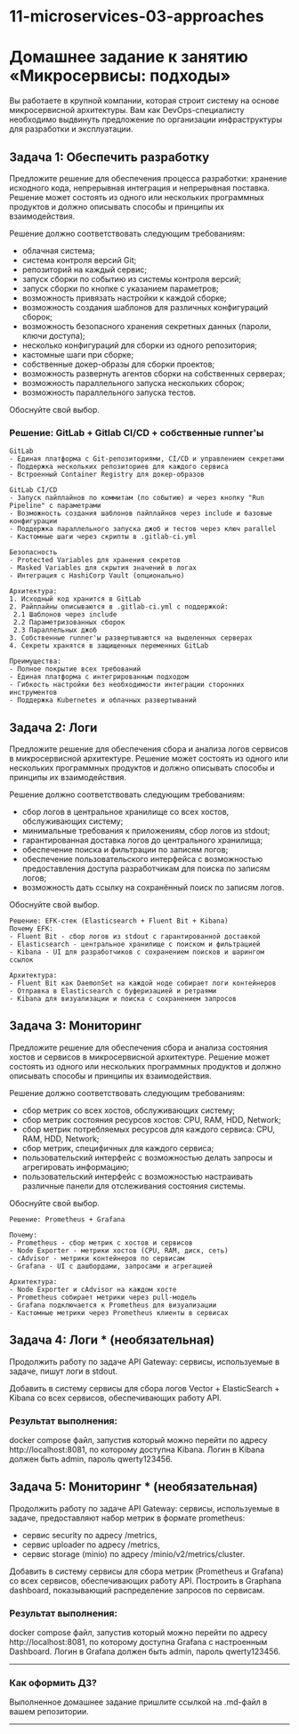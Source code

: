# 11-microservices-03-approaches

# Домашнее задание к занятию «Микросервисы: подходы»

Вы работаете в крупной компании, которая строит систему на основе микросервисной архитектуры.
Вам как DevOps-специалисту необходимо выдвинуть предложение по организации инфраструктуры для разработки и эксплуатации.


## Задача 1: Обеспечить разработку

Предложите решение для обеспечения процесса разработки: хранение исходного кода, непрерывная интеграция и непрерывная поставка. 
Решение может состоять из одного или нескольких программных продуктов и должно описывать способы и принципы их взаимодействия.

Решение должно соответствовать следующим требованиям:
- облачная система;
- система контроля версий Git;
- репозиторий на каждый сервис;
- запуск сборки по событию из системы контроля версий;
- запуск сборки по кнопке с указанием параметров;
- возможность привязать настройки к каждой сборке;
- возможность создания шаблонов для различных конфигураций сборок;
- возможность безопасного хранения секретных данных (пароли, ключи доступа);
- несколько конфигураций для сборки из одного репозитория;
- кастомные шаги при сборке;
- собственные докер-образы для сборки проектов;
- возможность развернуть агентов сборки на собственных серверах;
- возможность параллельного запуска нескольких сборок;
- возможность параллельного запуска тестов.

Обоснуйте свой выбор.

### Решение: GitLab + Gitlab CI/CD + собственные runner'ы
```
GitLab
- Единая платформа с Git-репозиториями, CI/CD и управлением секретами
- Поддержка нескольких репозиториев для каждого сервиса
- Встроенный Container Registry для докер-образов

GitLab CI/CD
- Запуск пайплайнов по коммитам (по событию) и через кнопку "Run Pipeline" с параметрами
- Возможность создания шаблонов пайплайнов через include и базовые конфигурации
- Поддержка параллельного запуска джоб и тестов через ключ parallel
- Кастомные шаги через скрипты в .gitlab-ci.yml

Безопасность
- Protected Variables для хранения секретов
- Masked Variables для скрытия значений в логах
- Интеграция с HashiCorp Vault (опционально)

Архитектура:
1. Исходный код хранится в GitLab
2. Pайплайны описываются в .gitlab-ci.yml с поддержкой:
 2.1 Шаблонов через include
 2.2 Параметризованных сборок
 2.3 Параллельных джоб
3. Собственные runner'ы развертываются на выделенных серверах
4. Секреты хранятся в защищенных переменных GitLab

Преимущества:
- Полное покрытие всех требований
- Единая платформа с интегрированным подходом
- Гибкость настройки без необходимости интеграции сторонних инструментов
- Поддержка Kubernetes и облачных развертываний
```

## Задача 2: Логи

Предложите решение для обеспечения сбора и анализа логов сервисов в микросервисной архитектуре.
Решение может состоять из одного или нескольких программных продуктов и должно описывать способы и принципы их взаимодействия.

Решение должно соответствовать следующим требованиям:
- сбор логов в центральное хранилище со всех хостов, обслуживающих систему;
- минимальные требования к приложениям, сбор логов из stdout;
- гарантированная доставка логов до центрального хранилища;
- обеспечение поиска и фильтрации по записям логов;
- обеспечение пользовательского интерфейса с возможностью предоставления доступа разработчикам для поиска по записям логов;
- возможность дать ссылку на сохранённый поиск по записям логов.

Обоснуйте свой выбор.

```
Решение: EFK-стек (Elasticsearch + Fluent Bit + Kibana)
Почему EFK:
- Fluent Bit - сбор логов из stdout с гарантированной доставкой
- Elasticsearch - центральное хранилище с поиском и фильтрацией
- Kibana - UI для разработчиков с сохранением поисков и шарингом ссылок

Архитектура:
- Fluent Bit как DaemonSet на каждой ноде собирает логи контейнеров
- Отправка в Elasticsearch с буферизацией и ретраями
- Kibana для визуализации и поиска с сохранением запросов
```

## Задача 3: Мониторинг

Предложите решение для обеспечения сбора и анализа состояния хостов и сервисов в микросервисной архитектуре.
Решение может состоять из одного или нескольких программных продуктов и должно описывать способы и принципы их взаимодействия.

Решение должно соответствовать следующим требованиям:
- сбор метрик со всех хостов, обслуживающих систему;
- сбор метрик состояния ресурсов хостов: CPU, RAM, HDD, Network;
- сбор метрик потребляемых ресурсов для каждого сервиса: CPU, RAM, HDD, Network;
- сбор метрик, специфичных для каждого сервиса;
- пользовательский интерфейс с возможностью делать запросы и агрегировать информацию;
- пользовательский интерфейс с возможностью настраивать различные панели для отслеживания состояния системы.

Обоснуйте свой выбор.

```
Решение: Prometheus + Grafana

Почему:
- Prometheus - сбор метрик с хостов и сервисов
- Node Exporter - метрики хостов (CPU, RAM, диск, сеть)
- cAdvisor - метрики контейнеров по сервисам
- Grafana - UI с дашбордами, запросами и агрегацией

Архитектура:
- Node Exporter и cAdvisor на каждом хосте
- Prometheus собирает метрики через pull-модель
- Grafana подключается к Prometheus для визуализации
- Кастомные метрики через Prometheus клиенты в сервисах
```

## Задача 4: Логи * (необязательная)

Продолжить работу по задаче API Gateway: сервисы, используемые в задаче, пишут логи в stdout. 

Добавить в систему сервисы для сбора логов Vector + ElasticSearch + Kibana со всех сервисов, обеспечивающих работу API.

### Результат выполнения: 

docker compose файл, запустив который можно перейти по адресу http://localhost:8081, по которому доступна Kibana.
Логин в Kibana должен быть admin, пароль qwerty123456.


## Задача 5: Мониторинг * (необязательная)

Продолжить работу по задаче API Gateway: сервисы, используемые в задаче, предоставляют набор метрик в формате prometheus:

- сервис security по адресу /metrics,
- сервис uploader по адресу /metrics,
- сервис storage (minio) по адресу /minio/v2/metrics/cluster.

Добавить в систему сервисы для сбора метрик (Prometheus и Grafana) со всех сервисов, обеспечивающих работу API.
Построить в Graphana dashboard, показывающий распределение запросов по сервисам.

### Результат выполнения: 

docker compose файл, запустив который можно перейти по адресу http://localhost:8081, по которому доступна Grafana с настроенным Dashboard.
Логин в Grafana должен быть admin, пароль qwerty123456.

---

### Как оформить ДЗ?

Выполненное домашнее задание пришлите ссылкой на .md-файл в вашем репозитории.

---
